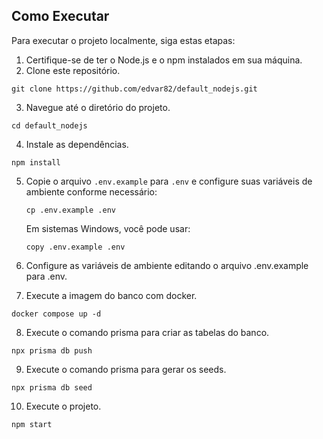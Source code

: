 ## Como Executar

Para executar o projeto localmente, siga estas etapas:

1. Certifique-se de ter o Node.js e o npm instalados em sua máquina.
2. Clone este repositório.

```
git clone https://github.com/edvar82/default_nodejs.git
```

3. Navegue até o diretório do projeto.

```
cd default_nodejs
```

4. Instale as dependências.

```
npm install
```

5. Copie o arquivo `.env.example` para `.env` e configure suas variáveis de ambiente conforme necessário:
    
    `cp .env.example .env` 
    
    Em sistemas Windows, você pode usar:
    
    `copy .env.example .env` 

6. Configure as variáveis de ambiente editando o arquivo .env.example para .env.

7. Execute a imagem do banco com docker.

```
docker compose up -d
```

8. Execute o comando prisma para criar as tabelas do banco.

```
npx prisma db push
```

9. Execute o comando prisma para gerar os seeds.

```
npx prisma db seed
```

10. Execute o projeto.

```
npm start
```
